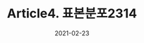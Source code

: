 ---
title:  "Article4. 표본분포2314"

categories:
  - 빅데이터 분석 기사
tags: 
  - Part2. 빅데이터 탐색
  - Chapter3. 통계기법 이해
  - Section1. 기술 통계
  - Article4. 표본분포

toc: true
toc_sticky: true
 
date: 2021-02-23
last_modified_at: 2021-02-25
---